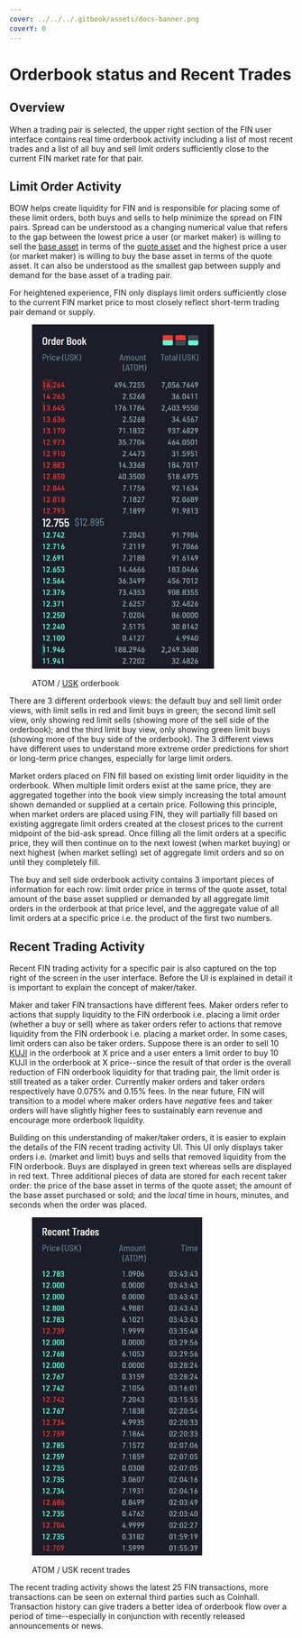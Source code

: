 ```yaml
---
cover: ../../../.gitbook/assets/docs-banner.png
coverY: 0
---
```


# Orderbook status and Recent Trades

## Overview

When a trading pair is selected, the upper right section of the FIN user interface contains real time orderbook activity including a list of most recent trades and a list of all buy and sell limit orders sufficiently close to the current FIN market rate for that pair.

## Limit Order Activity

BOW helps create liquidity for FIN and is responsible for placing some of these limit orders, both buys and sells to help minimize the spread on FIN pairs. Spread can be understood as a changing numerical value that refers to the gap between the lowest price a user (or market maker) is willing to sell the [base asset](./#fin-trading-pair-notation) in terms of the [quote asset](./#fin-trading-pair-notation) and the highest price a user (or market maker) is willing to buy the base asset in terms of the quote asset. It can also be understood as the smallest gap between supply and demand for the base asset of a trading pair.

For heightened experience, FIN only displays limit orders sufficiently close to the current FIN market price to most closely reflect short-term trading pair demand or supply.

<figure><img src="../../../.gitbook/assets/image (31).png" alt="" width="323"><figcaption><p>ATOM / <a href="../../usk-stablecoin.md">USK</a> orderbook</p></figcaption></figure>

There are 3 different orderbook views: the default buy and sell limit order views, with limit sells in red and limit buys in green; the second limit sell view, only showing red limit sells (showing more of the sell side of the orderbook); and the third limit buy view, only showing green limit buys (showing more of the buy side of the orderbook). The 3 different views have different uses to understand more extreme order predictions for short or long-term price changes, especially for large limit orders.

Market orders placed on FIN fill based on existing limit order liquidity in the orderbook. When multiple limit orders exist at the same price, they are aggregated together into the book view simply increasing the total amount shown demanded or supplied at a certain price. Following this principle, when market orders are placed using FIN, they will partially fill based on existing aggregate limit orders created at the closest prices to the current midpoint of the bid-ask spread. Once filling all the limit orders at a specific price, they will then continue on to the next lowest (when market buying) or next highest (when market selling) set of aggregate limit orders and so on until they completely fill.

The buy and sell side orderbook activity contains 3 important pieces of information for each row: limit order price in terms of the quote asset, total amount of the base asset supplied or demanded by all aggregate limit orders in the orderbook at that price level, and the aggregate value of all limit orders at a specific price i.e. the product of the first two numbers.

## Recent Trading Activity

Recent FIN trading activity for a specific pair is also captured on the top right of the screen in the user interface. Before the UI is explained in detail it is important to explain the concept of maker/taker.

&#x20;Maker and taker FIN transactions have different fees. Maker orders refer to actions that supply liquidity to the FIN orderbook i.e. placing a limit order (whether a buy or sell) where as taker orders refer to actions that remove liquidity from the FIN orderbook i.e. placing a market order. In some cases, limit orders can also be taker orders. Suppose there is an order to sell 10 [KUJI](../../../tokenomics/kuji-token/) in the orderbook at X price and a user enters a limit order to buy 10 KUJI in the orderbook at X price--since the result of that order is the overall reduction of FIN orderbook liquidity for that trading pair, the limit order is still treated as a taker order. Currently maker orders and taker orders respectively have 0.075% and 0.15% fees. In the near future, FIN will transition to a model where maker orders have _negative_ fees and taker orders will have slightly higher fees to sustainably earn revenue and encourage more orderbook liquidity.&#x20;

Building on this understanding of maker/taker orders, it is easier to explain the details of the FIN recent trading activity UI. This UI only displays taker orders i.e. (market and limit) buys and sells that removed liquidity from the FIN orderbook. Buys are displayed in green text whereas sells are displayed in red text. Three additional pieces of data are stored for each recent taker order: the price of the base asset in terms of the quote asset; the amount of the base asset purchased or sold; and the _local_ time in hours, minutes, and seconds when the order was placed.&#x20;

<figure><img src="../../../.gitbook/assets/image (32).png" alt="" width="302"><figcaption><p>ATOM / USK recent trades</p></figcaption></figure>

The recent trading activity shows the latest 25 FIN transactions, more transactions can be seen on external third parties such as Coinhall. Transaction history can give traders a better idea of orderbook flow over a period of time--especially in conjunction with recently released announcements or news.&#x20;
